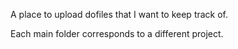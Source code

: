 A place to upload dofiles that I want to keep track of.

Each main folder corresponds to a different project. 